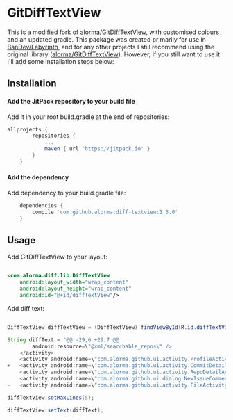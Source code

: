 # GitDiffTextView

This is a modified fork of [alorma/GitDiffTextView](https://github.com/alorma/GitDiffTextView), with customised colours and an updated gradle. This package was created primarily for use in [BanDev/Labyrinth](https://github.com/BanDev/Labyrinth), and for any other projects I still recommend using the original library ([alorma/GitDiffTextView](https://github.com/alorma/GitDiffTextView)). However, if you still want to use it I'll add some installation steps below:

## Installation

#### Add the JitPack repository to your build file
Add it in your root build.gradle at the end of repositories:

``` groovy
allprojects {
		repositories {
			...
			maven { url 'https://jitpack.io' }
		}
	}
```

#### Add the dependency
Add dependency to your build.gradle file:

``` groovy
    dependencies {
        compile 'com.github.alorma:diff-textview:1.3.0'
    }
```

## Usage

Add GitDiffTextView to your layout: 

``` xml

<com.alorma.diff.lib.DiffTextView
    android:layout_width="wrap_content"
    android:layout_height="wrap_content"
    android:id="@+id/diffTextView"/>

```

Add diff text:

``` java

DiffTextView diffTextView = (DiffTextView) findViewById(R.id.diffTextView);

String diffText = "@@ -29,6 +29,7 @@
        android:resource=\"@xml/searchable_repos\" />
    </activity>
    <activity android:name=\"com.alorma.github.ui.activity.ProfileActivity\" />
+   <activity android:name=\"com.alorma.github.ui.activity.CommitDetailActivity\" />
    <activity android:name=\"com.alorma.github.ui.activity.RepoDetailActivity\" />
    <activity android:name=\"com.alorma.github.ui.dialog.NewIssueCommentDialog\" />
-   <activity android:name=\"com.alorma.github.ui.activity.FileActivity\" />";

diffTextView.setMaxLines(5);

diffTextView.setText(diffText);

```
